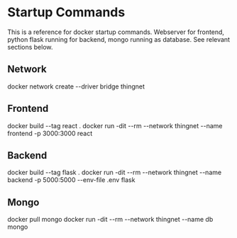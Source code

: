 # Startup Commands

This is a reference for docker startup commands.
Webserver for frontend, python flask running for backend, mongo running as database.
See relevant sections below.

## Network

docker network create --driver bridge thingnet

## Frontend

docker build --tag react .
docker run -dit --rm --network thingnet --name frontend -p 3000:3000 react

## Backend

docker build --tag flask .
docker run -dit --rm --network thingnet --name backend -p 5000:5000 --env-file .env flask

## Mongo

docker pull mongo
docker run -dit --rm --network thingnet --name db mongo

